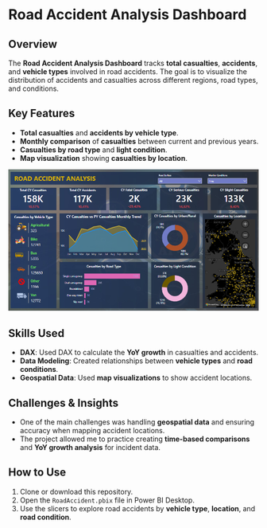 # Road Accident Analysis Dashboard

## Overview  
The **Road Accident Analysis Dashboard** tracks **total casualties**, **accidents**, and **vehicle types** involved in road accidents. The goal is to visualize the distribution of accidents and casualties across different regions, road types, and conditions.

## Key Features  
- **Total casualties** and **accidents by vehicle type**.
- **Monthly comparison** of **casualties** between current and previous years.
- **Casualties by road type** and **light condition**.
- **Map visualization** showing **casualties by location**.

![Road Accident dashboard image](https://raw.githubusercontent.com/Nkanyisogwane/PowerBI-Guided-Projects/refs/heads/main/Road-Accident-Dashboard/RAF%20image.png)

## Skills Used  
- **DAX**: Used DAX to calculate the **YoY growth** in casualties and accidents.
- **Data Modeling**: Created relationships between **vehicle types** and **road conditions**.
- **Geospatial Data**: Used **map visualizations** to show accident locations.

## Challenges & Insights  
- One of the main challenges was handling **geospatial data** and ensuring accuracy when mapping accident locations.
- The project allowed me to practice creating **time-based comparisons** and **YoY growth analysis** for incident data.

## How to Use  
1. Clone or download this repository.
2. Open the `RoadAccident.pbix` file in Power BI Desktop.
3. Use the slicers to explore road accidents by **vehicle type**, **location**, and **road condition**.
